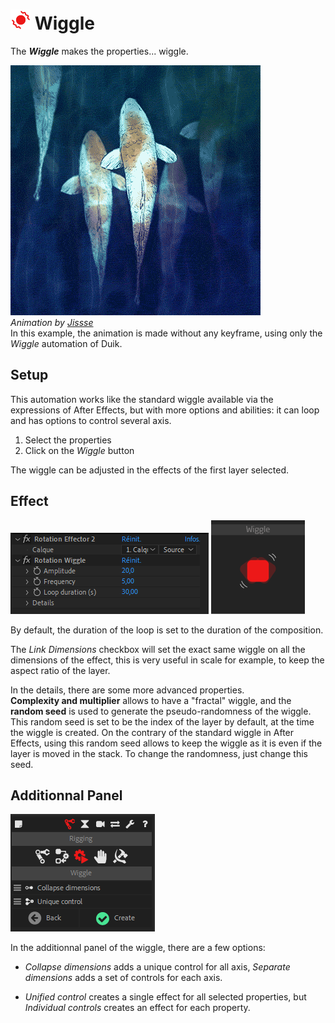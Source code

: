 # ![wiggle Icon](img/duik-icons/automation/wiggle-icon-r.png) Wiggle

The ***Wiggle*** makes the properties... wiggle.

![Fish animation](img/examples/carpes.gif)  
_Animation by [Jissse](http://jissse.com)_  
In this example, the animation is made without any keyframe, using only the _Wiggle_ automation of Duik.

## Setup

This automation works like the standard wiggle available via the expressions of After Effects, but with more options and abilities: it can loop and has options to control several axis.

1. Select the properties
2. Click on the *Wiggle* button

The wiggle can be adjusted in the effects of the first layer selected.

## Effect

![Wiggle pannel](img/duik-screenshots/S-Rigging/S-Rigging-Automations/Wiggle-effects.PNG)
![Wiggle example](img/duik-screenshots/S-Rigging/S-Rigging-Automations/automation-illustration/wiggle-example.png)

By default, the duration of the loop is set to the duration of the composition.

The *Link Dimensions* checkbox will set the exact same wiggle on all the dimensions of the effect, this is very useful in scale for example, to keep the aspect ratio of the layer.

In the details, there are some more advanced properties.  
**Complexity and multiplier** allows to have a "fractal" wiggle, and the **random seed** is used to generate the pseudo-randomness of the wiggle.  
This random seed is set to be the index of the layer by default, at the time the wiggle is created. On the contrary of the standard wiggle in After Effects, using this random seed allows to keep the wiggle as it is even if the layer is moved in the stack. To change the randomness, just change this seed.

## Additionnal Panel

![Wiggle additional panel](img/duik-screenshots/S-Rigging/S-Rigging-Automations/Wiggle-optn.PNG)


In the additionnal panel of the wiggle, there are a few options:

- *Collapse dimensions* adds a unique control for all axis, *Separate dimensions* adds a set of controls for each axis.

- *Unified control* creates a single effect for all selected properties, but *Individual controls* creates an effect for each property.
